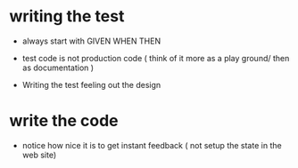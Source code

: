 # writing the test 

- always start with GIVEN WHEN THEN 


- test code is not production code 
( think of it more as a play ground/ then as documentation )
- Writing the test feeling out the design

# write the code

- notice how nice it is to get instant feedback ( not setup the state in the web site)
